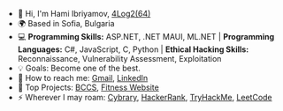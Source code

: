 - 👋 Hi, I'm Hami Ibriyamov, [4Log2(64)](24_years_old)
- 🌍 Based in Sofia, Bulgaria
- 💻 **Programming Skills:** ASP.NET, .NET MAUI, ML.NET | **Programming Languages:** C#, JavaScript, C, Python | **Ethical Hacking Skills:** Reconnaissance, Vulnerability Assessment, Exploitation
- 💡 Goals: Become one of the best. 
- 💬 How to reach me: [Gmail]([ibriyamovhami@gmail.com](https://mail.google.com/mail/u/ibriyamovhami@gmail.com/#compose)), [LinkedIn](https://www.long-url-here.com)
- 🚀 Top Projects: [BCCS](https://github.com/hamii31/BreastCancerClassificationMLM), [Fitness Website](https://github.com/hamii31/LiftingDomeVS)
- ⚡ Wherever I may roam: [Cybrary](https://app.cybrary.it/profile/berzercher), [HackerRank](https://www.hackerrank.com/hamop3108?hr_r=1), [TryHackMe](https://tryhackme.com/p/berzercher), [LeetCode](https://leetcode.com/u/Hamii/)
